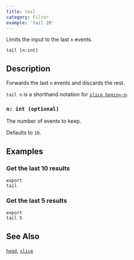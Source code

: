 ```yaml
---
title: tail
category: Filter
example: 'tail 20'
---
```

Limits the input to the last `n` events.

```tql
tail [n:int]
```

## Description

Forwards the last `n` events and discards the rest.

`tail n` is a shorthand notation for [`slice begin=-n`](/reference/operators/slice).

### `n: int (optional)`

The number of events to keep.

Defaults to `10`.

## Examples

### Get the last 10 results

```tql
export
tail
```

### Get the last 5 results

```tql
export
tail 5
```

## See Also

[`head`](/reference/operators/head),
[`slice`](/reference/operators/slice)
